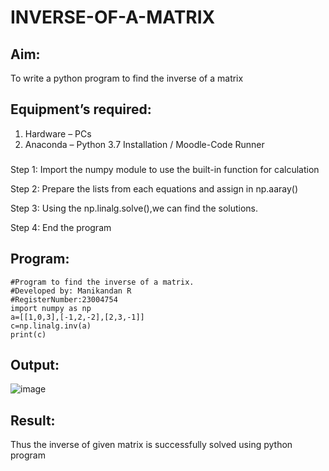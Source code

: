 # INVERSE-OF-A-MATRIX
## Aim:
To write a python program to find the inverse of a matrix
## Equipment’s required:
1. 	Hardware – PCs
2. 	Anaconda – Python 3.7 Installation / Moodle-Code Runner
###
Step 1:
Import the numpy module to use the built-in function for calculation

Step 2:
Prepare the lists from each equations and assign in np.aaray()

Step 3:
Using the np.linalg.solve(),we can find the solutions.

Step 4:
End the program
## Program:
```
#Program to find the inverse of a matrix.
#Developed by: Manikandan R
#RegisterNumber:23004754
import numpy as np
a=[[1,0,3],[-1,2,-2],[2,3,-1]]
c=np.linalg.inv(a)
print(c)

```

## Output:
![image](https://github.com/Manikandanrag/INVERSE-OF-A-MATRIX/assets/138849491/7eaab387-0756-4d7f-885a-8aacadbdbb04)
## Result:
Thus the inverse of given matrix is successfully solved using python program

